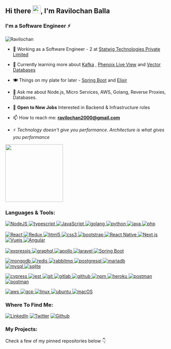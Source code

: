 <h2>Hi there <img src="https://raw.githubusercontent.com/MartinHeinz/MartinHeinz/master/wave.gif" width="25px">, I'm Ravilochan Balla</h2>
<h3>I'm a Software Engineer ⚡️</h3>
<p align="left"> <img src="https://komarev.com/ghpvc/?username=Ravilochan&label=Profile%20views&color=0e75b6&style=flat" alt="Ravilochan" /> </p>

- 💼 Working as a Software Engineer - 2 at <a href="https://statwig.com/"> Statwig Technologies Private Limited </a>
  
- 🌱 Currently learning more about <a href="https://kafka.apache.org">Kafka</a> , <a href="https://github.com/phoenixframework/phoenix_live_view">Phenoix Live View</a> and <a href="https://en.wikipedia.org/wiki/Vector_database">Vector Databases</a> 

- 🍽 Things on my plate for later - <a href="https://github.com/spring-projects/spring-boot">Spring Boot</a> and <a href="https://elixir-lang.org">Elixir</a>

- 💬 Ask me about Node.js, Micro Services, AWS, Golang, Reverse Proxies, Databases.

- 💼 **Open to New Jobs** Interested in Backend & Infrastructure roles 

- 📫 How to reach me: **ravilochan2000@gmail.com** 

- ⚡ *Technology doesn't give you performance. Architecture is what gives you performance*
  
<!--
<img src="https://github-readme-stats.vercel.app/api?username=Ravilochan&&show_icons=true&title_color=ffffff&icon_color=bb2acf&text_color=daf7dc&bg_color=151515">

 <a href="https://github.com/Ravilochan">
 <!--
   <img height="180em" src="https://github-readme-stats.vercel.app/api?username=Ravilochan&theme=buefy&show_icons=true" />
-->   
  <img height="180em" src="https://github-readme-stats.vercel.app/api/top-langs/?username=Ravilochan&theme=buefy&layout=compact" />
</a> 

<h3 align="left">Languages & Tools:</h3>
<p align="left">
<a href="https://nodejs.org" target="_blank">
  <img src="https://img.shields.io/badge/Node.js-43853D?style=for-the-badge&logo=node.js&logoColor=white" alt="NodeJS" />
</a>
<a href="https://www.typescriptlang.org/" target="_blank">
  <img src="https://img.shields.io/badge/TypeScript-007ACC?style=for-the-badge&logo=typescript&logoColor=white" alt="typescript" />
</a>
<a href="https://developer.mozilla.org/en-US/docs/Web/JavaScript" target="_blank">  
  <img src="https://img.shields.io/badge/JavaScript-F7DF1E?style=for-the-badge&logo=javascript&logoColor=black" alt="JavaScript" />
</a>
<a href="https://golang.org" target="_blank"> 
  <img src="https://img.shields.io/badge/golang-0078D4?style=for-the-badge&logo=go&logoColor=black" alt="golang" />
</a>
<a href="https://www.python.org" target="_blank">
  <img src="https://img.shields.io/badge/Python-14354C?style=for-the-badge&logo=python&logoColor=white" alt="python" />
</a>
<a href="https://www.java.com/en" target="_blank">
  <img src="https://img.shields.io/badge/Java-ED8B00?style=for-the-badge&logo=openjdk&logoColor=white" alt="java" />
</a>
<a href="https://www.php.net" target="_blank">
  <img src="https://img.shields.io/badge/PHP-593D88?style=for-the-badge&logo=php&logoColor=white" alt="php" />
</a>


<br>
<br>

<a href="https://react.dev" target="_blank">
  <img src="https://img.shields.io/badge/React-20232A?style=for-the-badge&logo=react&logoColor=61DAFB" alt="React" />
</a>
<a href="https://redux.js.org" target="_blank">
  <img src="https://img.shields.io/badge/Redux-593D88?style=for-the-badge&logo=redux&logoColor=white" alt="Redux" />
</a>
<a href="https://www.w3.org/html" target="_blank">
  <img src="https://img.shields.io/badge/HTML5-E34F26?style=for-the-badge&logo=html5&logoColor=white" alt="html5" />
</a>
<a href="https://developer.mozilla.org/en-US/docs/Web/CSS" target="_blank">
  <img src="https://img.shields.io/badge/CSS3-1572B6?style=for-the-badge&logo=css3&logoColor=white" alt="css3" />
</a>
<a href="https://getbootstrap.com" target="_blank">
  <img src="https://img.shields.io/badge/Bootstrap-563D7C?style=for-the-badge&logo=bootstrap&logoColor=white" alt="bootstrap" />
</a>
<a href="https://developer.mozilla.org/en-US/docs/Web/CSS" target="_blank">
  <img src="https://img.shields.io/badge/React_Native-20232A?style=for-the-badge&logo=react&logoColor=61DAFB" alt="React Native" />
</a>
<a href="https://nextjs.org" target="_blank">
  <img src="https://img.shields.io/badge/next.js-000000?style=for-the-badge&logo=next.js&logoColor=white" alt="Next.js" />
</a>
<a href="https://vuejs.org" target="_blank">
  <img src="https://img.shields.io/badge/Vue.js-35495E?style=for-the-badge&logo=vue.js&logoColor=4FC08D" alt="Vuejs" />
</a> 
<a href="https://angular.io" target="_blank"> <img src="https://img.shields.io/badge/Angular-0081CB?style=for-the-badge&logo=angular&logoColor=white" alt="Angular" />
</a>

<br>
<br>

<a href="https://www.expressjs.com" target="_blank"> 
  <img src="https://img.shields.io/badge/Express.js-000000?style=for-the-badge&logo=express&logoColor=white" alt="expressjs" /> 
</a>
<a href="https://graphql.org" target="_blank">
  <img src="https://img.shields.io/badge/graphql-e535ab?style=for-the-badge&logo=graphql&logoColor=white" alt="graphql" />
</a>
<a href="https://www.apollographql.com" target="_blank">
  <img src="https://img.shields.io/badge/apollo-162A45?style=for-the-badge&logo=apollo%20graphql&logoColor=white" alt="apollo" />
</a>
<a href="https://laravel.com" target="_blank">
  <img src="https://img.shields.io/badge/Laravel-FF2D20?style=for-the-badge&logo=laravel&logoColor=white" alt="laravel" />
</a>
<a href="https://spring.io/projects/spring-boot" target="_blank">
  <img src="https://img.shields.io/badge/Spring-6DB33F?style=for-the-badge&logo=spring&logoColor=white" alt="Spring Boot" />
</a>


<a href="https://www.mongodb.com" target="_blank"> <img src="https://img.shields.io/badge/MongoDB-4EA94B?style=for-the-badge&logo=mongodb&logoColor=white" alt="mongodb" /> </a>
<a href="https://redis.io" target="_blank"> <img src="https://img.shields.io/badge/redis-%23DD0031.svg?&style=for-the-badge&logo=redis&logoColor=white" alt="redis" /> </a>
<a href="https://www.rabbitmq.com" target="_blank"> <img src="https://img.shields.io/badge/rabbitmq-%23FF6600.svg?&style=for-the-badge&logo=rabbitmq&logoColor=white" alt="rabbitmq" /> </a> 
<a href="https://www.postgresql.org" target="_blank"> <img src="https://img.shields.io/badge/PostgreSQL-316192?style=for-the-badge&logo=postgresql&logoColor=white" alt="postgresql" /> </a>
<a href="https://mariadb.org" target="_blank"> <img src="https://img.shields.io/badge/MariaDB-003545?style=for-the-badge&logo=mariadb&logoColor=white" alt="mariadb" /> </a> 	
<a href="https://www.mysql.com" target="_blank"> <img src="https://img.shields.io/badge/MySQL-00000F?style=for-the-badge&logo=mysql&logoColor=white" alt="mysql" /> </a>
<a href="https://www.sqlite.org/index.html" target="_blank"> <img src="https://img.shields.io/badge/SQLite-07405E?style=for-the-badge&logo=sqlite&logoColor=white" alt="sqlite" /> </a> 	
	

<a href="https://www.cypress.io" target="_blank"> <img src="https://img.shields.io/badge/cypress-000000?style=for-the-badge&logo=cypress&logoColor=white" alt="cypress" /> </a>
<a href="https://jestjs.io" target="_blank"> <img src="https://img.shields.io/badge/jest-92414E?style=for-the-badge&logo=jest&logoColor=white" alt="jest" /> </a>
<a href="https://git-scm.com" target="_blank"> <img src="https://img.shields.io/badge/Git-F05032?style=for-the-badge&logo=git&logoColor=white" alt="git" /> </a>
<a href="https://gitlab.com" target="_blank"> <img src="https://img.shields.io/badge/GitLab-330F63?style=for-the-badge&logo=gitlab&logoColor=white" alt="gitlab" /> </a>
<a href="https://github.com" target="_blank"> <img src="https://img.shields.io/badge/GitHub-100000?style=for-the-badge&logo=github&logoColor=white" alt="github" /> </a>
<a href="https://npmjs.com" target="_blank"> <img src="https://img.shields.io/badge/npm-CB3837?style=for-the-badge&logo=npm&logoColor=white" alt="npm" /> </a>
<a href="https://heroku.com" target="_blank"> <img src="https://img.shields.io/badge/Heroku-430098?style=for-the-badge&logo=heroku&logoColor=white" alt="heroku" /> </a>
<a href="https://postman.com" target="_blank"> <img src="https://img.shields.io/badge/postman-E95723?style=for-the-badge&logo=postman&logoColor=white" alt="postman" /> </a>
<a href="https://code.visualstudio.com" target="_blank"> <img src="https://img.shields.io/badge/VS_Code-0078D4?style=for-the-badge&logo=visual%20studio%20code&logoColor=white" alt="postman" /> </a>


<a href="https://aws.amazon.com" target="_blank"> <img src="https://img.shields.io/badge/Amazon_AWS-FF9900?style=for-the-badge&logo=amazonaws&logoColor=white" alt="aws" /> </a> 
<a href="https://cloud.google.com" target="_blank"> <img src="https://img.shields.io/badge/Google_Cloud-4285F4?style=for-the-badge&logo=google-cloud&logoColor=white" alt="gcp" /> </a>
<a href="https://www.linux.org" target="_blank"> <img src="https://img.shields.io/badge/linux-E79A00?style=for-the-badge&logo=linux&logoColor=black" alt="linux" /> </a>
<a href="https://ubuntu.com" target="_blank"> <img src="https://img.shields.io/badge/Ubuntu-E95420?style=for-the-badge&logo=ubuntu&logoColor=white" alt="ubuntu" /> </a>
<a href="https://www.apple.com/in/macos/sonoma" target="_blank"> <img src="https://img.shields.io/badge/mac%20os-000000?style=for-the-badge&logo=apple&logoColor=white" alt="macOS" /> </a>

</p>

<h3>Where To Find Me:</h3>
<p>
<a href="https://www.linkedin.com/in/ravilochan-balla/" target="_blank"><img alt="LinkedIn" src="https://img.shields.io/badge/linkedin-%230077B5.svg?&style=for-the-badge&logo=linkedin&logoColor=white" /></a>
<a href="https://twitter.com/BRavilochan" target="_blank"><img alt="Twitter" src="https://img.shields.io/badge/twitter-%231DA1F2.svg?&style=for-the-badge&logo=twitter&logoColor=white" /></a>
<a href="https://github.com/Ravilochan" target="_blank"><img alt="Github" src="https://img.shields.io/badge/GitHub-%2312100E.svg?&style=for-the-badge&logo=Github&logoColor=white" /></a>
</p>

<h3>My Projects:</h3>
<p>
Check a few of my pinned repositories below 👇
</p>
